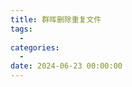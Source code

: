 ```yaml
---
title: 群晖删除重复文件
tags:
  - 
categories:
  - 
date: 2024-06-23 00:00:00
---
```


> 

<!-- more -->

## 

